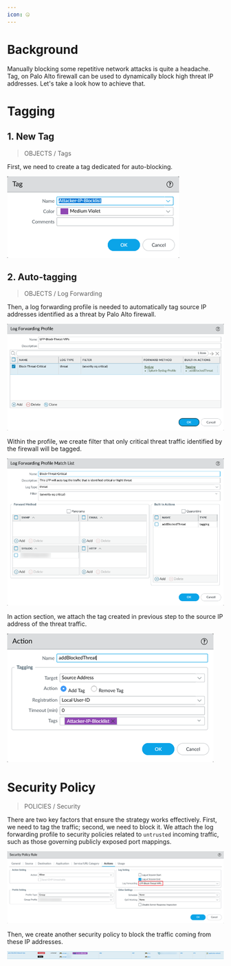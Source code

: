 ```yaml
---
icon: 🤐
---
```


# Background

Manually blocking some repetitive network attacks is quite a headache. Tag, on Palo Alto firewall can be used to dynamically block high threat IP addresses. Let's take a look how to achieve that.

# Tagging

## 1. New Tag

> OBJECTS / Tags

First, we need to create a tag dedicated for auto-blocking.

![Create Tag](palo-alto-firewall-tag-based-automatic-blocking-policy/image-20241030112531331.png)

## 2. Auto-tagging

> OBJECTS / Log Forwarding

Then, a log forwarding profile is needed to automatically tag source IP addresses identified as a threat by Palo Alto firewall.

![Log Forwarding Profile](palo-alto-firewall-tag-based-automatic-blocking-policy/image-20241030112049373.png)

Within the profile, we create filter that only critical threat traffic identified by the firewall will be tagged.

![LFP Match List](palo-alto-firewall-tag-based-automatic-blocking-policy/image-20241030111919630.png)

In action section, we attach the tag created in previous step to the source IP address of the threat traffic.

![Attach to Source Address](palo-alto-firewall-tag-based-automatic-blocking-policy/image-20241030111635489.png)

# Security Policy

> POLICIES / Security

There are two key factors that ensure the strategy works effectively. First, we need to tag the traffic; second, we need to block it. We attach the log forwarding profile to security policies related to `untrusted` incoming traffic, such as those governing publicly exposed port mappings.

![Security Policy for Tagging](palo-alto-firewall-tag-based-automatic-blocking-policy/image-20241030114452054.png)

Then, we create another security policy to block the traffic coming from these IP addresses.

![Security Policy for Blocking](palo-alto-firewall-tag-based-automatic-blocking-policy/image-20241030115053843.png)
